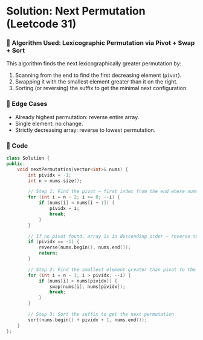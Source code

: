 # Solution: Next Permutation (Leetcode 31)

### 🧠 Algorithm Used: Lexicographic Permutation via Pivot + Swap + Sort

This algorithm finds the next lexicographically greater permutation by:
1. Scanning from the end to find the first decreasing element (`pivot`).
2. Swapping it with the smallest element greater than it on the right.
3. Sorting (or reversing) the suffix to get the minimal next configuration.

### 🧪 Edge Cases
- Already highest permutation: reverse entire array.
- Single element: no change.
- Strictly decreasing array: reverse to lowest permutation.

### 🧾 Code
```cpp
class Solution {
public:
    void nextPermutation(vector<int>& nums) {
        int pividx = -1;
        int n = nums.size();

        // Step 1: Find the pivot — first index from the end where nums[i] < nums[i+1]
        for (int i = n - 2; i >= 0; --i) {
            if (nums[i] < nums[i + 1]) {
                pividx = i;
                break;
            }
        }

        // If no pivot found, array is in descending order — reverse to lowest permutation
        if (pividx == -1) {
            reverse(nums.begin(), nums.end());
            return;
        }

        // Step 2: Find the smallest element greater than pivot to the right
        for (int i = n - 1; i > pividx; --i) {
            if (nums[i] > nums[pividx]) {
                swap(nums[i], nums[pividx]);
                break;
            }
        }

        // Step 3: Sort the suffix to get the next permutation
        sort(nums.begin() + pividx + 1, nums.end());
    }
};
